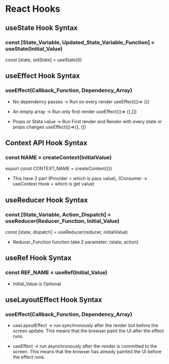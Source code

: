 # React Hooks

## useState Hook Syntax

### const [State_Variable, Updated_State_Variable_Function] = useState(Initial_Value)

const [state, setState] = useState(0)

## useEffect Hook Syntax

### useEffect(Callback_Function, Dependency_Array)

- No dependency passes -> Run on every render
  useEffect(()=> {})

- An empty array -> Run only first render
  useEffect(()=> {},[])

- Props or Stata value -> Run First render and Render with every state or props changes
  useEffect(()=>{}, [])

## Context API Hook Syntax

### const NAME = createContext(InitialValue)

export const CONTEXT_NAME = createContext({})

- This have 2 part (Provider = which is pass value), (Consumer -> useContext Hook = which is get value)

## useReducer Hook Syntax

### const [State_Variable, Action_Dispatch] = useReducer(Reducer_Function, Initial_Value)

const [state, dispatch] = useReducer(reducer, initialValue)

- Reducer_Function function take 2 parameter: (state, action)

## useRef Hook Syntax

### const REF_NAME = useRef(Initial_Value)

- Initial_Value is Optional

## useLayoutEffect Hook Syntax

### useEffect(Callback_Function, Dependency_Array)

- useLayoutEffect -> run synchronously after the render but before the screen update. This means that the browser paint the UI after the effect runs.

- useEffect -> run asynchronously after the render is committed to the screen. This means that the browser has already painted the UI before the effect runs.
